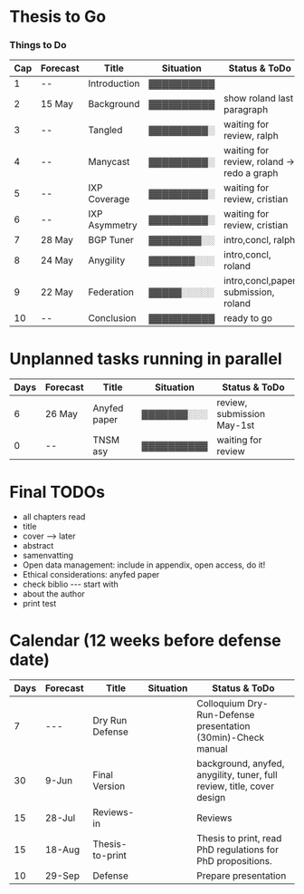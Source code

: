  # Thesis to Go
 
 ### Things to Do ###


                                                                                                                            
 Cap| Forecast | Title         | Situation  | Status & ToDo                                                                             
 ----| ---------| --------------| ---------- |----------------------                                                                     
 1   |   --     | Introduction  | ▓▓▓▓▓▓▓▓▓▓ |                                                  
 2   |  15 May  | Background    | ▓▓▓▓▓▓▓▓▓▓ | show roland last paragraph  
 3   |   --     | Tangled       | ▓▓▓▓▓▓▓▓▓░ | waiting for review, ralph                                             
 4   |   --     | Manycast      | ▓▓▓▓▓▓▓▓▓░ | waiting for review, roland -> redo a graph                                            
 5   |   --     | IXP Coverage  | ▓▓▓▓▓▓▓▓▓░ | waiting for review, cristian                                             
 6   |   --     | IXP Asymmetry | ▓▓▓▓▓▓▓▓▓░ | waiting for review, cristian                                             
 7   |  28 May  | BGP Tuner     | ▓▓▓▓▓▓▓▓░░ | intro,concl, ralph                             
 8   |  24 May  | Anygility     | ▓▓▓▓▓▓▓░░░ | intro,concl, roland                                       
 9   |  22 May  | Federation    | ▓▓▓▓▓░░░░░ | intro,concl,paper submission, roland          
 10  |   --     | Conclusion    | ▓▓▓▓▓▓▓▓▓▓ | ready to go                                                  
                                                                                                                                         
                                                                                                                                         
                                                                                                                                         
 # Unplanned tasks running in parallel                                                                                                   
                                                                                                                                                                                                                                                                
 Days| Forecast | Title              | Situation  | Status & ToDo                                                                        
 ----| ---------| -------------------| ---------- |----------------------                                                                
 6   |  26 May  | Anyfed paper       | ▓▓▓▓▓▓▓░░░ | review, submission May-1st  
 0   |   --     | TNSM asy           | ▓▓▓▓▓▓▓▓▓▓ | waiting for review                                                  
                                             
# Final TODOs
- all chapters read
- title
- cover --> later
- abstract
- samenvatting 
- Open data management: include in appendix, open access, do it!
- Ethical considerations: anyfed paper
- check biblio --- start with
- about the author
- print test
                                                                                                                                         
 # Calendar (12 weeks before defense date)                                                                                               
                                                                                                                                         
 Days | Forecast | Title              | Situation  | Status & ToDo                                                                       
 -----| ---------| -------------------| ---------- |----------------------                                                               
   7  |  ---     | Dry Run Defense    |            | Colloquium Dry-Run-Defense presentation (30min)-Check manual
  30  |  9-Jun   | Final Version      |            | background, anyfed, anygility, tuner, full review, title, cover design              
  15  | 28-Jul   | Reviews-in         |            | Reviews                                                                             
  15  | 18-Aug   | Thesis-to-print    |            | Thesis to print, read PhD regulations for PhD propositions.                         
  10  | 29-Sep   | Defense            |            | Prepare presentation

